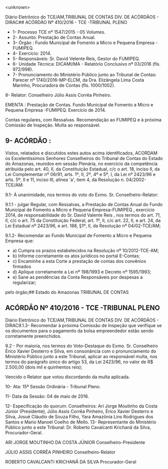 &lt;unknown&gt;

Diário Eletrônico do TCE/AM,TRIBUNAL DE CONTAS DIV. DE ACÓRDÃOS - DIRAC## ACÓRDÃO Nº 410/2016 - TCE -TRIBUNAL PLENO

- 1- Processo TCE nº 1547/2015 - 05 Volumes.
- 2- Assunto: Prestação de Contas Anual.
- 3- Órgão : Fundo Municipal de Fomento a Micro e Pequena Empresa - FUMIPEQ.
- 4- Exercício: 2014.
- 5- Responsáveis: Sr. David Velente Reis, Gestor do FUMIPEQ.
- 6- Unidade Técnica: DICAMI/MA - Relatório Conclusivo nº 03/2016 (fls. 972/998).
- 7-  Pronunciamento  do Ministério Público  junto  ao Tribunal  de Contas: Parecer  nº 1740/2016-MP-ELCM,  da  Dra.  Elizângela  Lima  Costa  Marinho,  Procuradora  de  Contas (fls. 1000/1002).

8- Relator: Conselheiro Júlio Assis Corrêa Pinheiro.

EMENTA :  Prestação  de  Contas.  Fundo  Municipal de Fomento a Micro e Pequena  Empresa -FUMIPEQ. Exercício de 2014.

Contas regulares, com Ressalvas. Recomendação ao FUMIPEQ e à próxima Comissão de Inspeção. Multa ao responsável.

## 9- ACÓRDÃO :

Vistos, relatados e discutidos estes autos acima identificados, ACORDAM os Excelentíssimos Senhores Conselheiros do Tribunal de Contas do Estado do Amazonas, reunidos em sessão Plenária, no exercício da competência atribuída pelo  art.  40,  II, da Constituição Estadual, c/c o art. 18, inciso II, da Lei Complementar nº 06/91, arts. 1º, II, 2º, 4º e 5º, I, da Lei nº 2423/96 e arts. 5º, II e 11, inciso III, alínea 'a', item 4, da Resolução n. 04/2002-TCE/AM:

9.1- À unanimidade, nos termos do voto do Exmo. Sr. Conselheiro-Relator:

9.1.1  -  julgar  Regular,  com  Ressalvas, a  Prestação  de  Contas  Anual  do Fundo Municipal de Fomento a Micro e Pequena Empresa-FUMIPEQ , exercício 2014, de responsabilidade do Sr. David Valente Reis , nos termos do art. 71, II, c/c o art. 75 da Constituição Federal, art. 1º, II, c/c art. 22, II, e art. 24, da Lei Estadual nº 2423/96, e art. 188, §1º, II, da Resolução nº 04/02-TCE/AM;

9.1.2-  Recomendar ao  Fundo  Municipal  de  Fomento  a  Micro  e  Pequena Empresa que:

- a) Cumpra os prazos estabelecidos na Resolução nº 10/2012-TCE-AM;
- b) Informe corretamente os atos jurídicos no portal E-Contas;
- c) Encaminhe a esta Corte a prestação de contas dos convênios firmados
- d) Aplique corretamente a Lei nº 198/1993 e Decreto nº 1595/1993;
- e) Sane as pendências da Conta Responsáveis por despesas a regularizar;

pelo órgão;## Estado do Amazonas TRIBUNAL DE CONTAS

## ACÓRDÃO Nº 410/2016 - TCE -TRIBUNAL PLENO

Diário Eletrônico do TCE/AM,TRIBUNAL DE CONTAS DIV. DE ACÓRDÃOS - DIRAC9.1.3- Recomendar à próxima Comissão de Inspeção que verifique se os documentos  para  o  pagamento  da  bolsa  empreendedor  estão  sendo  corretamente preenchidos.

9.2 - Por maioria, nos termos do Voto-Destaque do Exmo. Sr. Conselheiro Érico  Xavier  Desterro  e  Silva, em  consonância com  o  pronunciamento  do  Ministério Público  junto  a  este  Tribunal,  aplicar  ao  responsável multa, nos  termos  do  parágrafo único do artigo 53, da Lei 2423/96, no valor de R$ 2.500,00 (dois mil e quinhentos reis);

Vencido o Relator que votou discordando da multa aplicada.

10- Ata: 15ª Sessão Ordinária - Tribunal Pleno.

11- Data da Sessão: 04 de maio de 2016.

12-  Especificação  do  quorum: Conselheiros:  Ari  Jorge  Moutinho  da  Costa  Júnior (Presidente), Júlio Assis Corrêa Pinheiro, Érico Xavier Desterro e Silva, Josué Cláudio de Souza Filho, Yara Amazônia Lins Rodrigues dos Santos e Mario Manoel Coelho de Mello. 13- Representante do Ministério Público junto a este Tribunal: Dr. Roberto Cavalcanti Krichanã da Silva, Procurador-Geral.

ARI JORGE MOUTINHO DA COSTA JÚNIOR Conselheiro-Presidente

JÚLIO ASSIS CORRÊA PINHEIRO Conselheiro-Relator

ROBERTO CAVALCANTI KRICHANÃ DA SILVA Procurador-Geral